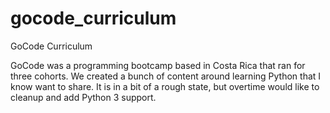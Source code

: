 # gocode_curriculum
GoCode Curriculum

GoCode was a programming bootcamp based in Costa Rica that ran for three cohorts. We created a bunch of content around learning Python
that I know want to share. It is in a bit of a rough state, but overtime would like to cleanup and add Python 3 support.
